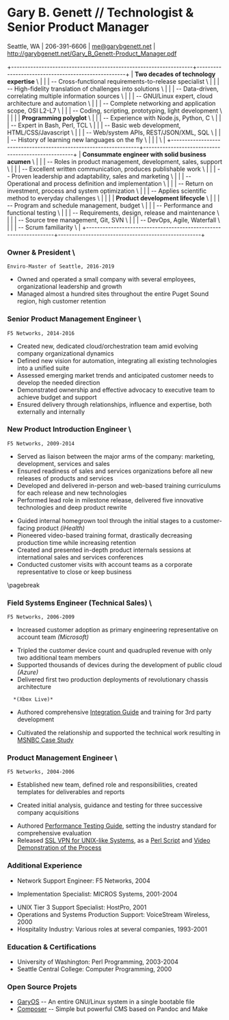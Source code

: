 <!--
% Gary B. Genett
% Technologist & Senior Product Manager
% v5.2 (2019-04-10)
<!-- ############################################################### -->

# Gary B. Genett // Technologist & Senior Product Manager

Seattle, WA \| 206-391-6606 \| <me@garybgenett.net> \| <http://garybgenett.net/Gary_B_Genett-Product_Manager.pdf>

<!--
+-----------------------------------------------------------+-----------------------------------------------------------+
| -- The quick brown fox jumps over the lazy dog.  Done!! \ | -- The quick brown fox jumps over the lazy dog.  Done!! \ |
+-----------------------------------------------------------+-----------------------------------------------------------+
-->

+------------------------------------------------------------------+----------------------------------------------------+
| **Two decades of technology expertise**                        \ |                                                    |
| -- Cross-functional requirements-to-release specialist         \ |                                                    |
| -- High-fidelity translation of challenges into solutions      \ |                                                    |
| -- Data-driven, correlating multiple information sources       \ |                                                    |
| -- GNU/Linux expert, cloud architecture and automation         \ |                                                    |
| -- Complete networking and application scope, OSI L2-L7        \ |                                                    |
| -- Coding, scripting, prototyping, light development           \ |                                                    |
|                                                                  | **Programming polyglot**                         \ |
|                                                                  | -- Experience with Node.js, Python, C            \ |
|                                                                  | -- Expert in Bash, Perl, TCL                     \ |
|                                                                  | -- Basic web development, HTML/CSS/Javascript    \ |
|                                                                  | -- Web/system APIs, REST/JSON/XML, SQL           \ |
|                                                                  | -- History of learning new languages on the fly  \ |
|                                                                  |                                                  \ |
+------------------------------------------------------------------+----------------------------------------------------+
| **Consummate engineer with solid business acumen**             \ |                                                    |
| -- Roles in product management, development, sales, support    \ |                                                    |
| -- Excellent written communication, produces publishable work  \ |                                                    |
| -- Proven leadership and adaptability, sales and marketing     \ |                                                    |
| -- Operational and process definition and implementation       \ |                                                    |
| -- Return on investment, process and system optimization       \ |                                                    |
| -- Applies scientific method to everyday challenges            \ |                                                    |
|                                                                  | **Product development lifecycle**                \ |
|                                                                  | -- Program and schedule management, budget       \ |
|                                                                  | -- Performance and functional testing            \ |
|                                                                  | -- Requirements, design, release and maintenance \ |
|                                                                  | -- Source tree management, Git, SVN              \ |
|                                                                  | -- DevOps, Agile, Waterfall                      \ |
|                                                                  | -- Scrum familiarity                             \ |
+------------------------------------------------------------------+----------------------------------------------------+

<!-- ############################################################### -->
<!-- 2019/02-Present -->
<!--
### Health & Happiness Expert \
    Gary's Future, 2019

  * Invested in mental and physical health break, after a two and a half year all-out sprint
  * Responsible for rebuilding and refocusing life trajectory and career path
-->

<!-- ############################################################### -->
<!-- 2016/10-2019/01 -->
### Owner & President \
    Enviro-Master of Seattle, 2016-2019

  * Owned and operated a small company with several employees, organizational leadership and growth
  * Managed almost a hundred sites throughout the entire Puget Sound region, high customer retention
<!--  * Successfully acquired languishing operation, converted to updated model *(Swisher Hygiene of EcoLab)* -->
<!--  * Consistent growth through in-person sales and employee upsells, mentorship and coaching -->
<!--  * Repaired overall health of the business, increased revenue and improved margins -->

<!-- ############################################################### -->
<!-- 2015/01-2016/10 -->
### Senior Product Management Engineer \
    F5 Networks, 2014-2016

  * Created new, dedicated cloud/orchestration team amid evolving company organizational dynamics
  * Defined new vision for automation, integrating all existing technologies into a unified suite
  * Assessed emerging market trends and anticipated customer needs to develop the needed direction
  * Demonstrated ownership and effective advocacy to executive team to achieve budget and support
  * Ensured delivery through relationships, influence and expertise, both externally and internally

<!-- ############################################################### -->
<!-- 2009/09-2014/12 -->
### New Product Introduction Engineer \
    F5 Networks, 2009-2014

  * Served as liaison between the major arms of the company: marketing, development, services and sales
  * Ensured readiness of sales and services organizations before all new releases of products and services
  * Developed and delivered in-person and web-based training curriculums for each release and new technologies
  * Performed lead role in milestone release, delivered five innovative technologies and deep product rewrite
<!-- \ -->
<!--    *(BIG-IP v11.0.0: DSC/CMI, Plugins 2.0, vCMP, TMSH & iApps)* -->
  * Guided internal homegrown tool through the initial stages to a customer-facing product *(iHealth)*
  * Pioneered video-based training format, drastically decreasing production time while increasing retention
  * Created and presented in-depth product internals sessions at international sales and services conferences
  * Conducted customer visits with account teams as a corporate representative to close or keep business

<!-- [Operations Guide]: https://support.f5.com/kb/en-us/products/big-ip_ltm/manuals/product/f5-tmos-operations-guide.html -->
<!-- [Operations Guide]: https://support.f5.com/content/kb/en-us/products/big-ip_ltm/manuals/product/f5-tmos-operations-guide/_jcr_content/pdfAttach/download/file.res/f5-tmos-operations-guide.pdf -->
[Operations Guide]: http://www.garybgenett.net/resume/f5-tmos-operations-guide.pdf

<!-- ############################################################### -->
<!-- 2009/03-2009/08 -->
<!--
### Professional Volunteer \
    Various Non-Profit Organizations, 2009

  * Took a six month relief, focused on repairing health while serving others
  * Spent time investing and supporting several organizations, through time and money donations
    * [UWKC (United Way of King County)]
    * [Nature Consortium]
    * [Circus Contraption]
-->

\pagebreak

<!-- ############################################################### -->
<!-- 2007/01-2009/02 -->
### Field Systems Engineer (Technical Sales) \
    F5 Networks, 2006-2009

  * Increased customer adoption as primary engineering representative on account team *(Microsoft)*
<!--  * Developed influence through mutual trust, thought leadership, solution development and training -->
  * Tripled the customer device count and quadrupled revenue with only two additional team members
  * Supported thousands of devices during the development of public cloud <!-- *(GNS/MSN: Azure)* --> *(Azure)*
  * Delivered first two production deployments of revolutionary chassis architecture <!-- \ -->
<!--    *(VIPRION: Xbox Live & BOSD)* -->
      *(Xbox Live)*
  * Authored comprehensive [Integration Guide] and training for 3rd party development
<!--  * Assisted customer teams in implementation of automated compliance validation suites *(PCI & SOX)* -->
<!--  * Reverse-engineered and automated product installer to provide rapid provisioning -->
  * Cultivated the relationship and supported the technical work resulting in [MSNBC Case Study]

[Integration Guide]: http://www.garybgenett.net/resume/BIG-IP_Integration_Guide.docx
<!-- [MSNBC Case Study]: http://www.f5.com/pdf/case-studies/msnbc-election-day-cs.pdf -->
[MSNBC Case Study]: http://www.garybgenett.net/resume/msnbc-election-day-cs.pdf

<!-- ############################################################### -->
<!-- 2005/01-2006/12 -->
### Product Management Engineer \
    F5 Networks, 2004-2006

<!--  * Provided company vision, product direction and execution guidance to executive team, market research -->
  * Established new team, defined role and responsibilities, created templates for deliverables and reports
<!--  * Delivered competitive analysis ranging from high-level market overview to technical differentiation -->
<!--  * Wrote and maintained detailed briefing materials for executive team, product management and sales -->
  * Created initial analysis, guidance and testing for three successive company acquisitions <!-- \ -->
<!--    *(FirePass SSL VPN, WebAccelerator Web Optimization & WANJet WAN Optimization)* -->
  * Authored [Performance Testing Guide], setting the industry standard for comprehensive evaluation
  * Released [SSL VPN for UNIX-like Systems], as a [Perl Script] and [Video Demonstration of the Process]
<!--  * Maintained expertise in product design, architecture and internals, nurtured knowledge culture -->

<!-- [Performance Testing Guide]: http://devcentral.f5.com/downloads/f5/creating-performance-test-methodology.pdf -->
[Performance Testing Guide]: http://www.garybgenett.net/resume/creating-performance-test-methodology.pdf
<!-- [L4-L7 Performance Testing Report]: http://www.f5.com/pdf/reports/F5-comparative-performance-report-ADC-2013.pdf -->
[L4-L7 Performance Testing Report]: http://www.garybgenett.net/resume/F5-comparative-performance-report-ADC-2013.pdf
<!-- [L4-L7 Performance Testing Report]: http://www.garybgenett.net/resume/f5-performance-report-UPDATED.pdf -->
<!-- [SSL VPN for UNIX-like Systems]: https://devcentral.f5.com/articles/clientless-firepass-login-via-the-command-line -->
[SSL VPN for UNIX-like Systems]: http://www.garybgenett.net/resume/Clientless_FirePass_Login_via_the_command_line.html
<!-- [Perl Script]: https://devcentral.f5.com/downloads/icontrol/sdk/sslvpn.public.pl.txt -->
[Perl Script]: http://www.garybgenett.net/resume/sslvpn.public.pl.txt
<!-- [Video Demonstration of the Process]: https://devcentral.f5.com/weblogs/dctv/archive/2006/10/30/fploginscript.aspx -->
[Video Demonstration of the Process]: http://www.garybgenett.net/resume/20061024-FPLoginScript-Gary.wmv

<!-- ############################################################### -->
### Additional Experience

  * Network Support Engineer: F5 Networks, 2004 <!-- 2004/02-2004/12 -->
<!--    * Built first shared lab environment and wrote web-based checkout system for global accessibility -->
  * Implementation Specialist: MICROS Systems, 2001-2004
<!--    * Designed and supported mission-critical financial systems in 24/7 customer environments -->
<!--    * Implemented and supported all the largest point-of-sale deployments in Washington state -->
<!--    * Operated as sole technician for UNIX-based systems, which processed millions of dollars daily -->
<!--    * Managed customer expectations and experience from presales to ongoing support -->
<!--    * Increased revenue and customer loyalty by selling and building custom solutions \ -->
<!--      *(Shell, Perl, SQL and a proprietary scripting language)* -->
  * UNIX Tier 3 Support Specialist: HostPro, 2001
  * Operations and Systems Production Support: VoiceStream Wireless, 2000
  * Hospitality Industry: Various roles at several companies, 1993-2001

<!-- ############################################################### -->
### Education & Certifications

  * University of Washington: Perl Programming, 2003-2004
  * Seattle Central College: Computer Programming, 2000

<!-- ############################################################### -->
### Open Source Projets

  * [GaryOS](https://github.com/garybgenett/gary-os) -- An entire GNU/Linux system in a single bootable file
  * [Composer](https://github.com/garybgenett/composer) -- Simple but powerful CMS based on Pandoc and Make
<!--  * [Tasks](https://github.com/garybgenett/tasks) -- Taskwarrior & Google Tasks: configuration, automation & reporting -->

<!-- ############################################################### -->
<!--
### Volunteering

  * [WILS (Wisconsin Leadership Seminars)], 1993-2014
    * Received public accolades in 2017 [Facebook post]
    * Authored constitution and bylaws for new organization as first Alumni Board Secretary
<!--    * Youth Facilitator, 2004-2014
<!--    * Junior Staff Member, 1994-1997
<!--    * Alumni Board Secretary, 1994-1995
<!--    * Seminar Ambassador, 1993
  * [UWKC (United Way of King County)], 2009-2010
<!--  * [Nature Consortium], 2009
<!--  * [Circus Contraption], 2009
-->

[WILS (Wisconsin Leadership Seminars)]: https://wils.us
[Facebook post]: https://www.facebook.com/WILeadS/posts/10155511390964644
[UWKC (United Way of King County)]: https://www.uwkc.org
[Nature Consortium]: https://dnda.org/dnda-nature
[Circus Contraption]: https://www.circuscontraption.com

<!-- ############################################################### -->
<!--- exit(0); -->
<!-- ############################################################### -->
